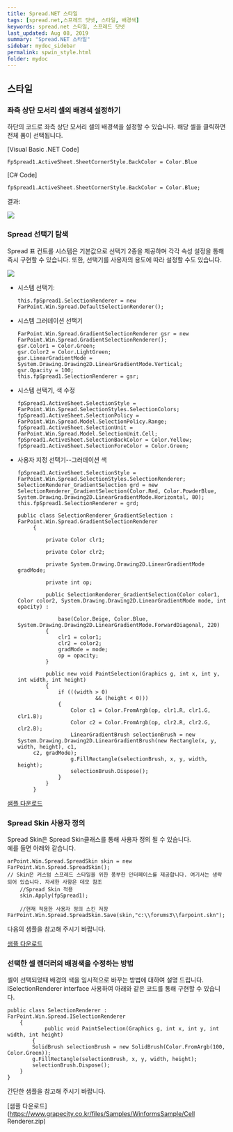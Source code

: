 ```yaml
---
title: Spread.NET 스타일
tags: [spread.net,스프레드 닷넷, 스타일, 배경색]
keywords: spread.net 스타일, 스프레드 닷넷
last_updated: Aug 08, 2019
summary: "Spread.NET 스타일"
sidebar: mydoc_sidebar
permalink: spwin_style.html
folder: mydoc
---
```



## 스타일

### 좌측 상단 모서리 셀의 배경색 설정하기

하단의 코드로 좌측 상단 모서리 셀의 배경색을 설정할 수 있습니다. 해당 셀을 클릭하면 전체 폼이 선택됩니다.

  

[Visual Basic .NET Code]

```
FpSpread1.ActiveSheet.SheetCornerStyle.BackColor = Color.Blue
```

  

[C# Code]

```
fpSpread1.ActiveSheet.SheetCornerStyle.BackColor = Color.Blue;
```

결과:

![](https://www.grapecity.co.kr/images/training/spread/tc_winforms2-1-1.png)

### Spread 선택기 탐색

Spread 표 컨트롤 시스템은 기본값으로 선택기 2종을 제공하며 각각 속성 설정을 통해 즉시 구현할 수 있습니다. 또한, 선택기를 사용자의 용도에 따라 설정할 수도 있습니다.

![](https://www.grapecity.co.kr/images/training/spread/tc_winforms2-2-1.gif)

  

-   시스템 선택기:  
    
    ```
    this.fpSpread1.SelectionRenderer = new FarPoint.Win.Spread.DefaultSelectionRenderer();
    ```
    
-   시스템 그러데이션 선택기  
    
    ```
    FarPoint.Win.Spread.GradientSelectionRenderer gsr = new FarPoint.Win.Spread.GradientSelectionRenderer();
    gsr.Color1 = Color.Green;
    gsr.Color2 = Color.LightGreen;
    gsr.LinearGradientMode = System.Drawing.Drawing2D.LinearGradientMode.Vertical;
    gsr.Opacity = 100;
    this.fpSpread1.SelectionRenderer = gsr;
    ```
    
-   시스템 선택기, 색 수정  
    
    ```
    fpSpread1.ActiveSheet.SelectionStyle = FarPoint.Win.Spread.SelectionStyles.SelectionColors;
    fpSpread1.ActiveSheet.SelectionPolicy = FarPoint.Win.Spread.Model.SelectionPolicy.Range;
    fpSpread1.ActiveSheet.SelectionUnit = FarPoint.Win.Spread.Model.SelectionUnit.Cell;
    fpSpread1.ActiveSheet.SelectionBackColor = Color.Yellow;
    fpSpread1.ActiveSheet.SelectionForeColor = Color.Green;
    
    ```
    
-   사용자 지정 선택기--그러데이션 색  
    
    ```
    fpSpread1.ActiveSheet.SelectionStyle = FarPoint.Win.Spread.SelectionStyles.SelectionRenderer;
    SelectionRenderer_GradientSelection grd = new SelectionRenderer_GradientSelection(Color.Red, Color.PowderBlue, System.Drawing.Drawing2D.LinearGradientMode.Horizontal, 80);
    this.fpSpread1.SelectionRenderer = grd;  
                      
    public class SelectionRenderer_GradientSelection : FarPoint.Win.Spread.GradientSelectionRenderer
         {
     
             private Color clr1;
     
             private Color clr2;
     
             private System.Drawing.Drawing2D.LinearGradientMode gradMode;
     
             private int op;
     
             public SelectionRenderer_GradientSelection(Color color1, Color color2, System.Drawing.Drawing2D.LinearGradientMode mode, int opacity) :
     
                 base(Color.Beige, Color.Blue, System.Drawing.Drawing2D.LinearGradientMode.ForwardDiagonal, 220)
             {
                 clr1 = color1;
                 clr2 = color2;
                 gradMode = mode;
                 op = opacity;
             }
     
             public new void PaintSelection(Graphics g, int x, int y, int width, int height)
             {
                 if (((width > 0)
                             && (height < 0)))
                 {
                     Color c1 = Color.FromArgb(op, clr1.R, clr1.G, clr1.B);
                     Color c2 = Color.FromArgb(op, clr2.R, clr2.G, clr2.B);
                     LinearGradientBrush selectionBrush = new System.Drawing.Drawing2D.LinearGradientBrush(new Rectangle(x, y, width, height), c1,
         c2, gradMode);
                     g.FillRectangle(selectionBrush, x, y, width, height);
                     selectionBrush.Dispose();
                 }
             }
         }
    
    ```
    

[샘플 다운로드](https://www.grapecity.co.kr/files/Samples/WinformsSample/2-2.SpreadSelection.zip)

### Spread Skin 사용자 정의

Spread Skin은 Spread Skin클래스를 통해 사용자 정의 될 수 있습니다.  
예를 들면 아래와 같습니다.

  

```
arPoint.Win.Spread.SpreadSkin skin = new FarPoint.Win.Spread.SpreadSkin();
// Skin은 커스텀 스프레드 스타일을 위한 풍부한 인터페이스를 제공합니다. 여기서는 생략되어 있습니다. 자세한 사항은 데모 참조
    //Spread Skin 적용
    skin.Apply(fpSpread1);

    //현재 적용한 사용자 정의 스킨 저장
FarPoint.Win.Spread.SpreadSkin.Save(skin,"c:\\forums3\\farpoint.skn");

```

다음의 샘플을 참고해 주시기 바랍니다.

  

[샘플 다운로드](https://www.grapecity.co.kr/files/Samples/WinformsSample/custom_skin.zip)

### 선택한 셀 렌더러의 배경색을 수정하는 방법

셀이 선택되었때 배경의 색을 임시적으로 바꾸는 방법에 대하여 설명 드립니다. ISelectionRenderer interface 사용하여 아래와 같은 코드를 통해 구현할 수 있습니다.

  

```
public class SelectionRenderer : FarPoint.Win.Spread.ISelectionRenderer
	{
			public void PaintSelection(Graphics g, int x, int y, int width, int height)
		{
		SolidBrush selectionBrush = new SolidBrush(Color.FromArgb(100, Color.Green));
		g.FillRectangle(selectionBrush, x, y, width, height);
		selectionBrush.Dispose();
	}
}

```

간단한 샘플을 참고해 주시기 바랍니다.


[샘플 다운로드](https://www.grapecity.co.kr/files/Samples/WinformsSample/Cell Renderer.zip)